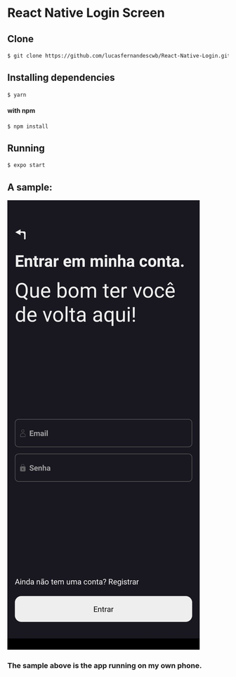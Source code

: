 # React Native Login Screen

## Clone

```Bash
$ git clone https://github.com/lucasfernandescwb/React-Native-Login.git
```
## Installing dependencies

```Bash
$ yarn
```
#### with npm

```Bash
$ npm install
```

## Running

```Bash
$ expo start
```

## A sample:

![Screen Image](/src//images/38ea92e0-0d3c-418f-bc8d-3418c74c4f71.jpeg)


### The sample above is the app running on my own phone.
